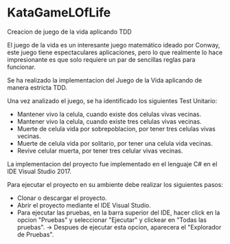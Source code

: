 # KataGameLOfLife

Creacion de juego de la vida aplicando TDD

El juego de la vida es un interesante juego matemático ideado por Conway, este juego tiene espectaculares aplicaciones, pero lo que realmente lo hace impresionante es que solo requiere un par de sencillas reglas para funcionar.

Se ha realizado la implementacion del Juego de la Vida aplicando de manera estricta TDD.

Una vez analizado el juego, se ha identificado los siguientes Test Unitario:

- Mantener vivo la celula, cuando existe dos celulas vivas vecinas.
- Mantener vivo la celula, cuando existe tres celulas vivas vecinas.
- Muerte de celula vida por sobrepoblacion,  por tener tres celulas vivas vecinas.
- Muerte de celula vida por solitario, por tener una celula vida vecinas.
- Revive celular muerta, por tener tres celular vivas vecinas.

La implementacion del proyecto fue implementado en el lenguaje C# en el IDE Visual Studio 2017.

Para ejecutar el proyecto en su ambiente debe realizar los siguientes pasos:
- Clonar o descargar el proyecto.
- Abrir el proyecto mediante el IDE Visual Studio.
- Para ejecutar las pruebas, en la barra superior del IDE, hacer click en la opcion "Pruebas" y seleccionar "Ejecutar" y clickear en "Todas las pruebas".
    -> Despues de ejecutar esta opcion, aparecera el "Explorador de Pruebas".
    




